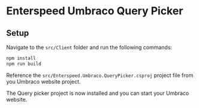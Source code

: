# Enterspeed Umbraco Query Picker

## Setup

Navigate to the `src/Client` folder and run the following commands:

```bash
npm install
npm run build
```

Reference the `src/Enterspeed.Umbraco.QueryPicker.csproj` project file from you Umbraco website project.

The Query picker project is now installed and you can start your Umbraco website.
